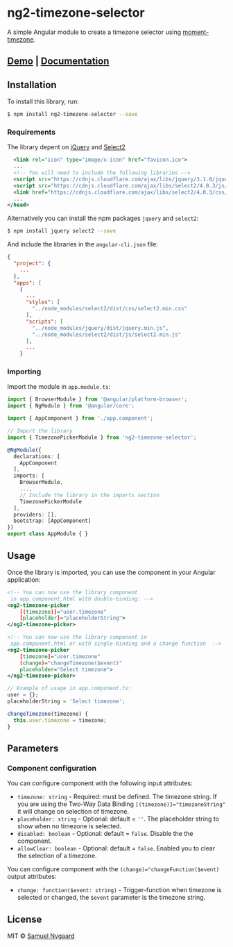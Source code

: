 # ng2-timezone-selector

A simple Angular module to create a timezone selector using [moment-timezone](https://github.com/moment/moment-timezone).

## [Demo](https://samuelnygaard.github.io/ng2-timezone-selector/) | [Documentation](https://samuelnygaard.github.io/ng2-timezone-selector/docs/)

## Installation

To install this library, run:

```bash
$ npm install ng2-timezone-selector --save
```

### Requirements

The library depent on [jQuery](https://github.com/jquery/jquery) and [Select2](https://github.com/select2/select2)

```xml
  <link rel="icon" type="image/x-icon" href="favicon.ico">
  ...
  <!-- You will need to include the following libraries -->
  <script src="https://cdnjs.cloudflare.com/ajax/libs/jquery/3.1.0/jquery.min.js"></script>
  <script src="https://cdnjs.cloudflare.com/ajax/libs/select2/4.0.3/js/select2.min.js"></script>
  <link href="https://cdnjs.cloudflare.com/ajax/libs/select2/4.0.3/css/select2.min.css" rel="stylesheet" />
  ...
</head>
```

Alternatively you can install the npm packages `jquery` and `select2`:

```bash
$ npm install jquery select2 --save
```

And include the libraries in the `angular-cli.json` file:

```json
{
  "project": {
    ...
  },
  "apps": [
    {
      ...
      "styles": [
        "../node_modules/select2/dist/css/select2.min.css"
      ],
      "scripts": [
        "../node_modules/jquery/dist/jquery.min.js",
        "../node_modules/select2/dist/js/select2.min.js"
      ],
      ...
    }
```

### Importing

Import the module in `app.module.ts`:

```typescript
import { BrowserModule } from '@angular/platform-browser';
import { NgModule } from '@angular/core';

import { AppComponent } from './app.component';

// Import the library
import { TimezonePickerModule } from 'ng2-timezone-selector';

@NgModule({
  declarations: [
    AppComponent
  ],
  imports: [
    BrowserModule,
    ...,
    // Include the library in the imports section
    TimezonePickerModule
  ],
  providers: [],
  bootstrap: [AppComponent]
})
export class AppModule { }
```

## Usage

Once the library is imported, you can use the component in your Angular application:

```xml
<!-- You can now use the library component
 in app.component.html with double-binding: -->
<ng2-timezone-picker 
    [(timezone)]="user.timezone"
    [placeholder]="placeholderString">
</ng2-timezone-picker>
```

```xml
<!-- You can now use the library component in
 app.component.html or with single-binding and a change function  -->
<ng2-timezone-picker 
    [timezone]="user.timezone"
    (change)="changeTimezone($event)"
    placeholder="Select timezone">
</ng2-timezone-picker>
```

```typescript
// Example of usage in app.component.ts:
user = {};
placeholderString = 'Select timezone';

changeTimezone(timezone) {
  this.user.timezone = timezone;
}
```

## Parameters

### Component configuration

You can configure component with the following input attributes:

  * `timezone: string` - Required: must be defined. The timezone string. If you are using the Two-Way Data Binding `[(timezone)]="timezoneString"` it will change on selection of timezone. 
  * `placeholder: string` - Optional: default = `''`. The placeholder string to show when no timezone is selected.
  * `disabled: boolean` - Optional: default = `false`. Disable the the component.
  * `allowClear: boolean` - Optional: default = `false`. Enabled you to clear the selection of a timezone.

You can configure component with the `(change)="changeFunction($event)` output attributes:
  * `change: function($event: string)` - Trigger-function when timezone is selected or changed, the `$event` parameter is the timezone string.

## License

MIT © [Samuel Nygaard](mailto:teamnygaard@gmail.com)
